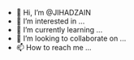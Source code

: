 - 👋 Hi, I’m @JIHADZAIN
- 👀 I’m interested in ...
- 🌱 I’m currently learning ...
- 💞️ I’m looking to collaborate on ...
- 📫 How to reach me ...

<!---
JIHADZAIN/JIHADZAIN is a ✨ special ✨ repository because its `README.md` (this file) appears on your GitHub profile.
You can click the Preview link to take a look at your changes.
--->
